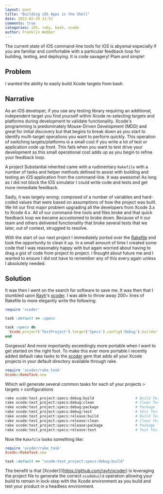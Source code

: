```yaml
---
layout: post
title: "Building iOS Apps in the Shell"
date: 2012-02-29 11:53
comments: true
categories: iOS, ruby, bash, xcode
author: Franklin Webber
---
```


The current state of iOS command-line tools for iOS is abysmal especially if you
are familiar and comfortable with a particular feedback loop for building,
testing, and deploying. It is code savagery! Plain and simple!

## Problem

I wanted the ability to easily build Xcode targets from bash.

## Narrative

As an iOS developer, if you use any testing library requiring an additional,
independent target you find yourself within Xcode re-selecting targets and
platforms during development to validate functionality. Xcode's programming is
predominately Mouse-Driven Development (MDD) and great for initial discovery but
that begins to break down as you start to identify multi-target operations you
want to perform quickly. This operation of switching targets/platforms is a
small cost if you write a lot of test or application code up front. This fails
when you want to test drive your development as this small operational cost adds
up as you begin to refine your feedback loop.

A project Substantial inherited came with a rudimentary `Rakefile` with a number
of tasks and helper methods defined to assist with building and testing an iOS
application from the command-line. It was awesome! As long as I did not block
the IOS simulator I could write code and tests and get more immediate feedback.

Sadly, it was largely wrong: composed of a number of variables and hard-coded
values that were based on assumptions of how the project was built. We hit our
first major problem upgrading all the developers from Xcode 3.x to Xcode 4.x.
All of our command-line tools and files broke and that quick feedback loop we
became accustomed to broke down. Because of it our team and others delivered
functionality that broke several tests that we later, out of context, struggled
to resolve.

With the start of our next project I immediately ported over the
[Rakefile](https://gist.github.com/1953158) and took the opportunity to clean it
up. In a small amount of time I created some code that I was reasonably happy
with but again worried about having to drag a gist of code from project to
project. I thought about future me and I wanted to ensure I did not have to
remember any of this every again unless I absolutely needed.

## Solution

It was then I went on the search for software to save me. It was then that I
stumbled upon [Rayh](http://rayh.com.au/)'s
[xcoder](https://github.com/rayh/xcoder). I was able to throw away 200+ lines of
Rakefile to more elegantly write the following:

``` ruby Rakefile
require 'xcoder'

task :default => :specs

task :specs do
  Xcode.project('TestProject').target('Specs').config('Debug').builder.build
end
```

Gorgeous! And more importantly exceedingly more portable when I want to get
started on the right foot. To make this ever more portable I recently added
default rake tasks to the [xcoder](https://github.com/rayh/xcoder) gem that adds
all your Xcode projects in your default directory available through rake.

``` ruby Rakefile
require 'xcoder/rake_task'
Xcode::RakeTask.new
```

Which will generate several common tasks for each of your projects > targets >
configurations

``` bash rake output
rake xcode:test_project:specs:debug:build                   # Build TestProject Specs Debug
rake xcode:test_project:specs:debug:clean                   # Clean TestProject Specs Debug
rake xcode:test_project:specs:debug:package                 # Package TestProject Specs Debug
rake xcode:test_project:specs:debug:test                    # Test TestProject Specs Debug
rake xcode:test_project:specs:release:build                 # Build TestProject Specs Release
rake xcode:test_project:specs:release:clean                 # Clean TestProject Specs Release
rake xcode:test_project:specs:release:package               # Package TestProject Specs Release
rake xcode:test_project:specs:release:test                  # Test TestProject Specs Release
```

Now the `Rakefile` looks something like:

``` ruby Rakefile
require 'xcoder/rake_task'
Xcode::RakeTask.new

task :default => "xcode:text_project:specs:debug:build"
```

The benefit is that [Xcoder]((https://github.com/rayh/xcoder) is leveraging the
project file to generate the correct `xcodebuild` operation allowing your build
to remain in lock-step with the Xcode environment as you build and test your
product in a headless environment.
